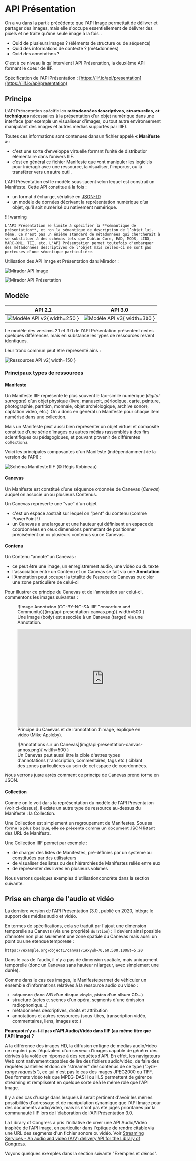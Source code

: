# API Présentation

On a vu dans la partie précédente que l'API Image permettait de délivrer et partager des images, mais elle s'occupe essentiellement de délivrer des pixels et ne traite qu'une seule image à la fois...

- Quid de plusieurs images ? (éléments de structure ou de séquence)
- Quid des informations de contexte ? (métadonnées)
- Quid des annotations ?

C'est à ce niveau là qu'intervient l'API Présentation, la deuxième API formant le coeur de IIIF.

Spécification de l'API Présentation : [https://iiif.io/api/presentation](https://iiif.io/api/presentation)

## Principe

L’API Présentation spécifie les **métadonnées descriptives, structurelles, et techniques** nécessaires à la présentation d’un objet numérique dans une interface (par exemple un visualiseur d’images, ou tout autre environnement manipulant des images et autres médias supportés par IIIF).

Toutes ces informations sont contenues dans un fichier appelé **« Manifeste »** :

- c'est une sorte d’enveloppe virtuelle formant l’unité de distribution élémentaire dans l’univers IIIF. 
- c’est en général ce fichier Manifeste que vont manipuler les logiciels pour interagir avec une ressource, la visualiser, l'importer, ou la transférer vers un autre outil.

L’API Présentation est le modèle sous-jacent selon lequel est construit un Manifeste. Cette API constitue à la fois :

- un format d’échange, sérialisé en [JSON-LD](https://json-ld.org)
- un modèle de données décrivant la représentation numérique d’un objet, qu'il soit numérisé ou nativement numérique.

!!! warning

    L'API Présentation se limite à spécifier la **sémantique de présentation**, et non la sémantique de description de l’objet lui-même. Ce n'est pas un énième standard de métadonnées qui chercherait à se substituer à des schémas tels que Dublin Core, EAD, MODS, LIDO, MARC-XML, TEI, etc. L'API Présentation permet toutefois d'embarquer des métadonnées descriptives de l'objet mais celles-ci ne sont pas porteuses d'une sémantique particulière.

Utilisation des API Image et Présentation dans Mirador :

![Mirador API Image](img/mirador-iiif-api-image.png)

![Mirador API Présentation](img/mirador-iiif-api-presentation.png)

## Modèle

| API 2.1 | API 3.0 |
| :--:  | :--:        |
| ![Modèle API v2](https://iiif.io/api/presentation/2.1/img/objects-all.webp){ width=250 } | ![Modèle API v3](https://iiif.io/api/assets/images/data-model.png){ width=300 } |

Le modèle des versions 2.1 et 3.0 de l'API Présentation présentent certes quelques différences, mais en substance les types de ressources restent identiques. 

Leur tronc commun peut être représenté ainsi :

![Ressources API v2](img/api-presentation-resources.png){ width=150 }

### Principaux types de ressources

#### Manifeste

Un Manifeste IIIF représente le plus souvent le fac-similé numérique (_digital surrogate_) d’un objet physique (livre, manuscrit, périodique, carte, peinture, photographie, partition, monnaie, objet archéologique, archive sonore, captation vidéo, etc.). On a donc en général un Manifeste pour chaque item numérisé dans une collection.

Mais un Manifeste peut aussi bien représenter un objet virtuel et composite constitué d’une série d’images ou autres médias rassemblés à des fins scientifiques ou pédagogiques, et pouvant provenir de différentes collections.

Voici les principales composantes d'un Manifeste (indépendamment de la version de l'API) :

![Schéma Manifeste IIIF (© Régis Robineau)](https://doc.biblissima.fr/assets/schema_manifeste_iiif.svg)

#### Canevas

Un Manifeste est constitué d’une séquence ordonnée de Canevas (_Canvas_) auquel on associe un ou plusieurs Contenus.

Un Canevas représente une “vue” d'un objet :

- c'est un espace abstrait sur lequel on “peint” du contenu (comme PowerPoint !)
- un Canevas a une largeur et une hauteur qui définisent un espace de coordonnées en deux dimensions permettant de positionner précisément un ou plusieurs contenus sur ce Canevas.

#### Contenu

Un Contenu “annote” un Canevas :

- ce peut être une image, un enregistrement audio, une vidéo ou du texte
- l'association entre un Contenu et un Canevas se fait via une **Annotation**
- l'Annotation peut occuper la totalité de l'espace de Canevas ou cibler une zone particulière de celui-ci

Pour illustrer ce principe du Canevas et de l'annotation sur celui-ci, commentons les images suivantes :

<figure markdown>
  ![Image Annotation (CC-BY-NC-SA IIIF Consortium and Community)](img/api-presentation-canvas.png){ width=500 }
  <figcaption>Une Image (body) est associée à un Canevas (target) via une Annotation.</figcaption>
</figure>

<figure markdown>
  <iframe width="560" height="315" src="https://www.youtube.com/embed/98z9YNFiUqU?clip=Ugkxj9S00qdxJ47fKhNHB0HIXBUJlaO688DO&amp;clipt=EMvhFhjj5Bk" title="YouTube video player" frameborder="0" allow="accelerometer; autoplay; clipboard-write; encrypted-media; gyroscope; picture-in-picture" allowfullscreen></iframe>
  <figcaption>Principe du Canevas et de l'annotation d'image, expliqué en vidéo (Mike Appleby).</figcaption>
</figure>

<figure markdown>
  ![Annotations sur un Canevas](img/api-presentation-canvas-annos.png){ width=500 }
  <figcaption>Un Canevas peut aussi être la cible d'autres types d'annotations (transcription, commentaires, tags etc.) ciblant des zones particulières au sein de cet espace de coordonnées.</figcaption>
</figure>

Nous verrons juste après comment ce principe de Canevas prend forme en JSON.


#### Collection

Comme on le voit dans la représentation du modèle de l'API Présentation (voir ci-dessus), il existe un autre type de ressource au-dessus du Manifeste : la Collection. 

Une Collection est simplement un regroupement de Manifestes. Sous sa forme la plus basique, elle se présente comme un document JSON listant des URL de Manifests.

Une Collection IIIF permet par exemple :

- de charger des listes de Manifestes, pré-définies par un système ou constituées par des utilisateurs
- de visualiser des listes ou des hiérarchies de Manifestes reliés entre eux
- de représenter des livres en plusieurs volumes

Nous verrons quelques exemples d'utilisation concrète dans la section suivante.


## Prise en charge de l'audio et vidéo

La dernière version de l'API Présentation (3.0), publié en 2020, intègre le support des médias audio et vidéo.

En termes de spécifications, cela se traduit par l'ajout une dimension temporelle au Canevas (via une propriété `duration`) : il devient ainsi possible d’annoter non plus seulement une zone spatiale du Canevas mais aussi un point ou une étendue temporelle :

``` title="URI d'un Canevas avec un fragment (xywh) ciblant une zone spatiale et une étendue temporelle (t)"
https://example.org/object1/canvas/1#xywh=70,60,500,100&t=5,20
```

Dans le cas de l'audio, il n'y a pas de dimension spatiale, mais uniquement temporelle (donc un Canevas sans hauteur ni largeur, avec simplement une durée).

Comme dans le cas des images, le Manifeste permet de véhiculer un ensemble d'informations relatives à la ressource audio ou vidéo :

- séquence (face A/B d'un disque vinyle, pistes d'un album CD...)
- structure (actes et scènes d'un opéra, segments d'une émission radiophonique...)
- métadonnées descriptives, droits et attribution
- annotations et autres ressources (sous-titres, transcription vidéo, commentaires, liens, images etc.)

**Pourquoi n'y a-t-il pas d'API Audio/Vidéo dans IIIF (au même titre que l'API Image) ?**

A la différence des images HD, la diffusion en ligne de médias audio/vidéo ne requiert pas l'équivalent d'un serveur d'images capable de générer des dérivés à la volée en réponse à des requêtes d'API. En effet, les navigateurs Web sont nativement capables de lire des fichiers audio/vidéo, de faire des requêtes partielles et donc de "streamer" des contenus de ce type (_"byte-range requests"_), ce qui n'est pas le cas des images JPEG2000 ou TIFF. Des formats vidéo tels que MPEG-DASH ou HLS permettent de gérer ce streaming et remplissent en quelque sorte déjà le même rôle que l'API Image. 

Il y a des cas d'usage dans lesquels il serait pertinent d'avoir les mêmes possibilités d'adressage et de manipulation dynamique que l'API Image pour des documents audio/vidéo, mais ils n'ont pas été jugés prioritaires par la communauté IIIF lors de l'élaboration de l'API Présentation 3.0.

La Library of Congress a pris l'initiative de créer une API Audio/Vidéo inspirée de l'API Image, en particulier dans l'optique de rendre citable via une URL des segments d'un fichier sonore ou vidéo. Voir [Streaming Services - An audio and video (A/V) delivery API for the Library of Congress](https://www.loc.gov/apis/micro-services/streaming-services/).

Voyons quelques exemples dans la section suivante "Exemples et démos".
